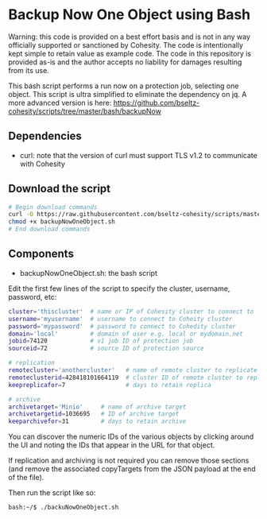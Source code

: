 # Backup Now One Object using Bash

Warning: this code is provided on a best effort basis and is not in any way officially supported or sanctioned by Cohesity. The code is intentionally kept simple to retain value as example code. The code in this repository is provided as-is and the author accepts no liability for damages resulting from its use.

This bash script performs a run now on a protection job, selecting one object. This script is ultra simplified to eliminate the dependency on jq. A more advanced version is here: <https://github.com/bseltz-cohesity/scripts/tree/master/bash/backupNow>

## Dependencies

* curl: note that the version of curl must support TLS v1.2 to communicate with Cohesity

## Download the script

```bash
# Begin download commands
curl -O https://raw.githubusercontent.com/bseltz-cohesity/scripts/master/bash/backupNow-simple/backupNowOneObject.sh
chmod +x backupNowOneObject.sh
# End download commands
```

## Components

* backupNowOneObject.sh: the bash script

Edit the first few lines of the script to specify the cluster, username, password, etc:

```bash
cluster='thiscluster'  # name or IP of Cohesity cluster to connect to
username='myusername'  # username to connect to Coheity cluster
password='mypassword'  # password to connect to Cohedity cluster
domain='local'         # domain of user e.g. local or mydomain.net
jobid=74120            # v1 job ID of protection job
sourceid=72            # source ID of protection source

# replication
remotecluster='anothercluster'   # name of remote cluster to replicate to
remoteclusterid=428418101664119  # cluster ID of remote cluster to replicate to
keepreplicafor=7                 # days to retain replica

# archive
archivetarget='Minio'     # name of archive target
archivetargetid=1036695   # ID of archive target
keeparchivefor=31         # days to retain archive
```

You can discover the numeric IDs of the various objects by clicking around the UI and noting the IDs that appear in the URL for that object.

If replication and archiving is not required you can remove those sections (and remove the associated copyTargets from the JSON payload at the end of the file).

Then run the script like so:

```bash
bash:~/$ ./backuNowOneObject.sh
```
